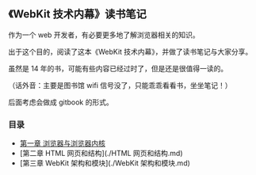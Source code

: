 ## 《WebKit 技术内幕》读书笔记

作为一个 web 开发者，有必要更多地了解浏览器相关的知识。

出于这个目的，阅读了这本《WebKit 技术内幕》，并做了读书笔记与大家分享。

虽然是 14 年的书，可能有些内容已经过时了，但是还是很值得一读的。

（话外音：主要是图书馆 wifi 信号没了，只能乖乖看看书，坐坐笔记！）

后面考虑会做成 gitbook 的形式。

### 目录

- [第一章 浏览器与浏览器内核](./浏览器与浏览器内核.md)
- [第二章 HTML 网页和结构](./HTML 网页和结构.md)
- [第三章 WebKit 架构和模块](./WebKit 架构和模块.md)